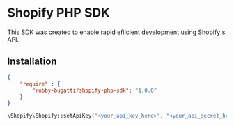 # Shopify PHP SDK

This SDK was created to enable rapid efiicient development using Shopify's API.

## Installation

```json
{
    "require" : {
        "robby-bugatti/shopify-php-sdk": "1.0.0"
    }
}
```

```php
\Shopify\Shopify::setApiKey("<your_api_key_here>", "<your_api_secret_here");

```
